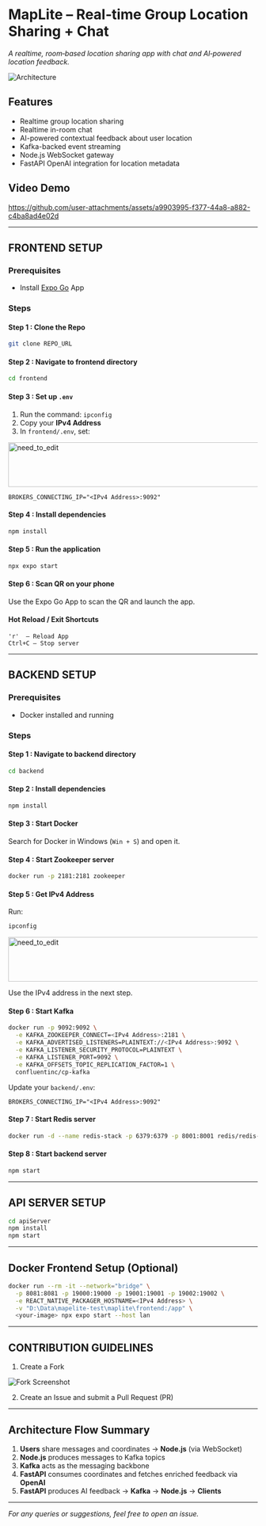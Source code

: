 # MapLite – Real‑time Group Location Sharing + Chat

*A realtime, room‑based location sharing app with chat and AI‑powered location feedback.*

![Architecture](https://github.com/user-attachments/assets/6d81e12a-14e3-4c23-a76f-62d216a37553)

## Features

* Realtime group location sharing
* Realtime in-room chat
* AI-powered contextual feedback about user location
* Kafka-backed event streaming
* Node.js WebSocket gateway
* FastAPI OpenAI integration for location metadata

## Video Demo

https://github.com/user-attachments/assets/a9903995-f377-44a8-a882-c4ba8ad4e02d

---

## FRONTEND SETUP

### Prerequisites

* Install [Expo Go](https://expo.dev/go) App

### Steps

#### Step 1 : Clone the Repo

```bash
git clone REPO_URL
```

#### Step 2 : Navigate to frontend directory

```bash
cd frontend
```

#### Step 3 : Set up `.env`

1. Run the command: `ipconfig`
2. Copy your **IPv4 Address**
3. In `frontend/.env`, set:
<img width="696" height="90" alt="need_to_edit" src="https://github.com/user-attachments/assets/0ea3df1e-420b-4bad-a987-db574da8cfaa" />

```env
BROKERS_CONNECTING_IP="<IPv4 Address>:9092"
```

#### Step 4 : Install dependencies

```bash
npm install
```

#### Step 5 : Run the application

```bash
npx expo start
```

#### Step 6 : Scan QR on your phone

Use the Expo Go App to scan the QR and launch the app.

#### Hot Reload / Exit Shortcuts

```
'r'  – Reload App
Ctrl+C – Stop server
```

---

## BACKEND SETUP

### Prerequisites

* Docker installed and running

### Steps

#### Step 1 : Navigate to backend directory

```bash
cd backend
```

#### Step 2 : Install dependencies

```bash
npm install
```

#### Step 3 : Start Docker

Search for Docker in Windows (`Win + S`) and open it.

#### Step 4 : Start Zookeeper server

```bash
docker run -p 2181:2181 zookeeper
```

#### Step 5 : Get IPv4 Address

Run:

```bash
ipconfig
```
<img width="696" height="90" alt="need_to_edit" src="https://github.com/user-attachments/assets/0ea3df1e-420b-4bad-a987-db574da8cfaa" />


Use the IPv4 address in the next step.

#### Step 6 : Start Kafka

```bash
docker run -p 9092:9092 \
  -e KAFKA_ZOOKEEPER_CONNECT=<IPv4 Address>:2181 \
  -e KAFKA_ADVERTISED_LISTENERS=PLAINTEXT://<IPv4 Address>:9092 \
  -e KAFKA_LISTENER_SECURITY_PROTOCOL=PLAINTEXT \
  -e KAFKA_LISTENER_PORT=9092 \
  -e KAFKA_OFFSETS_TOPIC_REPLICATION_FACTOR=1 \
  confluentinc/cp-kafka
```

Update your `backend/.env`:

```env
BROKERS_CONNECTING_IP="<IPv4 Address>:9092"
```

#### Step 7 : Start Redis server

```bash
docker run -d --name redis-stack -p 6379:6379 -p 8001:8001 redis/redis-stack:latest
```

#### Step 8 : Start backend server

```bash
npm start
```

---

## API SERVER SETUP

```bash
cd apiServer
npm install
npm start
```

---

## Docker Frontend Setup (Optional)

```bash
docker run --rm -it --network="bridge" \
  -p 8081:8081 -p 19000:19000 -p 19001:19001 -p 19002:19002 \
  -e REACT_NATIVE_PACKAGER_HOSTNAME=<IPv4 Address> \
  -v "D:\Data\mapelite-test\maplite\frontend:/app" \
  <your-image> npx expo start --host lan
```

---

## CONTRIBUTION GUIDELINES

1. Create a Fork

![Fork Screenshot](https://github.com/user-attachments/assets/f216e854-db60-4e13-ac9c-efdda0549e6f)

2. Create an Issue and submit a Pull Request (PR)

---

## Architecture Flow Summary

1. **Users** share messages and coordinates → **Node.js** (via WebSocket)
2. **Node.js** produces messages to Kafka topics
3. **Kafka** acts as the messaging backbone
4. **FastAPI** consumes coordinates and fetches enriched feedback via **OpenAI**
5. **FastAPI** produces AI feedback → **Kafka** → **Node.js** → **Clients**

---

*For any queries or suggestions, feel free to open an issue.*

